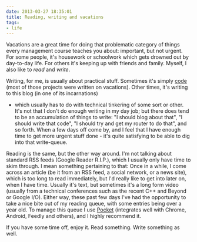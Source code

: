 ```yaml
---
date: 2013-03-27 18:35:01
title: Reading, writing and vacations
tags:
- life
---
```


Vacations are a great time for doing that problematic category of things every
management course teaches you about: important, but not urgent. For some
people, it's housework or schoolwork which gets drowned out by day-to-day life.
For others it's keeping up with friends and family. Myself, I also like to
_read_ and _write_.

Writing, for me, is usually about practical stuff. Sometimes it's simply
[code](https://github.com/lutzky) (most of those projects were written on
vacations). Other times, it's writing to this blog (in one of its incarnations)
- which usually has to do with technical tinkering of some sort or other. It's
not that I don't do enough writing in my day job; but there does tend to be an
accumulation of things to write: "I should blog about that", "I should write
that code", "I should try and get my router to do that", and so forth. When a
few days off come by, and I feel that I have enough time to get more urgent
stuff done - it's quite satisfying to be able to dig into that write-queue.

Reading is the same, but the other way around. I'm not talking about standard
RSS feeds (Google Reader R.I.P.), which I usually only have time to skim
through. I mean something pertaining to that: Once in a while, I come across an
article (be it from an RSS feed, a social network, or a news site), which is
too long to read immediately, but I'd really like to get into later on, when I
have time. Usually it's text, but sometimes it's a long form video (usually
from a technical conferences such as the recent C++ and Beyond or Google I/O).
Either way, these past few days I've had the opportunity to take a nice bite
out of my reading queue, with some entries being over a year old. To manage
this queue I use [Pocket](http://getpocket.com) (integrates well with Chrome,
Android, Feedly and others), and I highly recommend it.

If you have some time off, enjoy it. Read something. Write something as well.
